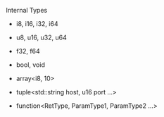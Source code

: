 
Internal Types

- i8, i16, i32, i64
- u8, u16, u32, u64
- f32, f64
- bool, void

- array<i8, 10>
- tuple<std::string host, u16 port ...>
- function<RetType, ParamType1, ParamType2 ...>